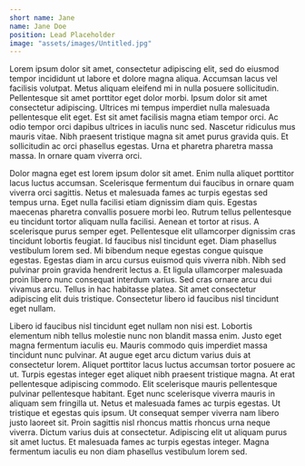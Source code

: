 ```yaml
---
short name: Jane
name: Jane Doe
position: Lead Placeholder
image: "assets/images/Untitled.jpg"
---
```

Lorem ipsum dolor sit amet, consectetur adipiscing elit, sed do eiusmod tempor incididunt ut labore et dolore magna aliqua. Accumsan lacus vel facilisis volutpat. Metus aliquam eleifend mi in nulla posuere sollicitudin. Pellentesque sit amet porttitor eget dolor morbi. Ipsum dolor sit amet consectetur adipiscing. Ultrices mi tempus imperdiet nulla malesuada pellentesque elit eget. Est sit amet facilisis magna etiam tempor orci. Ac odio tempor orci dapibus ultrices in iaculis nunc sed. Nascetur ridiculus mus mauris vitae. Nibh praesent tristique magna sit amet purus gravida quis. Et sollicitudin ac orci phasellus egestas. Urna et pharetra pharetra massa massa. In ornare quam viverra orci.

Dolor magna eget est lorem ipsum dolor sit amet. Enim nulla aliquet porttitor lacus luctus accumsan. Scelerisque fermentum dui faucibus in ornare quam viverra orci sagittis. Netus et malesuada fames ac turpis egestas sed tempus urna. Eget nulla facilisi etiam dignissim diam quis. Egestas maecenas pharetra convallis posuere morbi leo. Rutrum tellus pellentesque eu tincidunt tortor aliquam nulla facilisi. Aenean et tortor at risus. A scelerisque purus semper eget. Pellentesque elit ullamcorper dignissim cras tincidunt lobortis feugiat. Id faucibus nisl tincidunt eget. Diam phasellus vestibulum lorem sed. Mi bibendum neque egestas congue quisque egestas. Egestas diam in arcu cursus euismod quis viverra nibh. Nibh sed pulvinar proin gravida hendrerit lectus a. Et ligula ullamcorper malesuada proin libero nunc consequat interdum varius. Sed cras ornare arcu dui vivamus arcu. Tellus in hac habitasse platea. Sit amet consectetur adipiscing elit duis tristique. Consectetur libero id faucibus nisl tincidunt eget nullam.

Libero id faucibus nisl tincidunt eget nullam non nisi est. Lobortis elementum nibh tellus molestie nunc non blandit massa enim. Justo eget magna fermentum iaculis eu. Mauris commodo quis imperdiet massa tincidunt nunc pulvinar. At augue eget arcu dictum varius duis at consectetur lorem. Aliquet porttitor lacus luctus accumsan tortor posuere ac ut. Turpis egestas integer eget aliquet nibh praesent tristique magna. At erat pellentesque adipiscing commodo. Elit scelerisque mauris pellentesque pulvinar pellentesque habitant. Eget nunc scelerisque viverra mauris in aliquam sem fringilla ut. Netus et malesuada fames ac turpis egestas. Ut tristique et egestas quis ipsum. Ut consequat semper viverra nam libero justo laoreet sit. Proin sagittis nisl rhoncus mattis rhoncus urna neque viverra. Dictum varius duis at consectetur. Adipiscing elit ut aliquam purus sit amet luctus. Et malesuada fames ac turpis egestas integer. Magna fermentum iaculis eu non diam phasellus vestibulum lorem sed.
